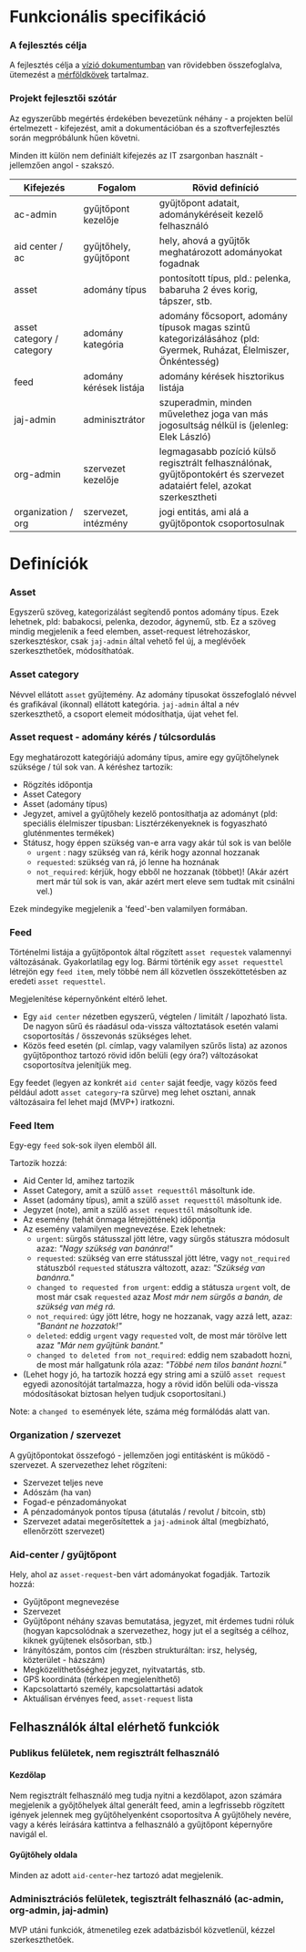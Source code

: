 # Funkcionális specifikáció

### A fejlesztés célja

A fejlesztés célja a [vízió dokumentumban](vizio.md) van rövidebben összefoglalva, ütemezést a [mérföldkövek](merfoldkovek.md) tartalmaz.

### Projekt fejlesztői szótár

Az egyszerűbb megértés érdekében bevezetünk néhány - a projekten belül értelmezett - kifejezést, amit a dokumentációban
és a szoftverfejlesztés során megpróbálunk hűen követni.

Minden itt külön nem definiált kifejezés az IT zsargonban használt - jellemzően angol - szakszó.

| Kifejezés                 | Fogalom                 | Rövid definíció                                                                                                          |
|---------------------------|-------------------------|--------------------------------------------------------------------------------------------------------------------------|
| ac-admin                  | gyűjtőpont kezelője     | gyűjtőpont adatait, adománykéréseit kezelő felhasználó                                                                   |
| aid center / ac           | gyűjtőhely, gyűjtőpont  | hely, ahová a gyűjtők meghatározott adományokat fogadnak                                                                 |
| asset                     | adomány típus           | pontosított típus, pld.: pelenka, babaruha 2 éves korig, tápszer, stb.                                                   |
| asset category / category | adomány kategória       | adomány főcsoport, adomány típusok magas szintű kategorizálásához (pld: Gyermek, Ruházat, Élelmiszer, Önkéntesség)       |
| feed                      | adomány kérések listája | adomány kérések hisztorikus listája                                                                                      |
| jaj-admin                 | adminisztrátor          | szuperadmin, minden művelethez joga van más jogosultság nélkül is (jelenleg: Elek László)                                |
| org-admin                 | szervezet kezelője      | legmagasabb pozíció külső regisztrált felhasználónak, gyűjtőpontokért és szervezet adataiért felel, azokat szerkesztheti |
| organization / org        | szervezet, intézmény    | jogi entitás, ami alá a gyűjtőpontok csoportosulnak                                                                      |

# Definíciók

### Asset

Egyszerű szöveg, kategorizálást segítendő pontos adomány típus. Ezek lehetnek, pld: babakocsi, pelenka, dezodor,
ágynemű, stb. Ez a szöveg mindig megjelenik a feed elemben, asset-request létrehozáskor, szerkesztéskor,
csak `jaj-admin` által vehető fel új, a meglévőek szerkeszthetőek, módosíthatóak.

### Asset category

Névvel ellátott `asset` gyűjtemény. Az adomány típusokat összefoglaló névvel és grafikával (ikonnal) ellátott kategória.
`jaj-admin` által a név szerkeszthető, a csoport elemeit módosíthatja, újat vehet fel.

### Asset request - adomány kérés / túlcsordulás

Egy meghatározott kategóriájú adomány típus, amire egy gyűjtőhelynek szüksége / túl sok van. A kéréshez tartozik:

- Rögzítés időpontja
- Asset Category
- Asset (adomány típus)
- Jegyzet, amivel a gyűjtőhely kezelő pontosíthatja az adományt (pld: speciális élelmiszer típusban: Lisztérzékenyeknek
  is fogyaszható gluténmentes termékek)
- Státusz, hogy éppen szükség van-e arra vagy akár túl sok is van belőle
    - `urgent` : nagy szükség van rá, kérik hogy azonnal hozzanak
	- `requested`: szükség van rá, jó lenne ha hoznának
	- `not_required`: kérjük, hogy ebből ne hozzanak (többet)! (Akár azért mert már túl sok is van, akár azért mert eleve sem tudtak mit csinálni vel.)
  
Ezek mindegyike megjelenik a 'feed'-ben valamilyen formában.

### Feed

Történelmi listája a gyűjtőpontok által rögzített `asset requestek` valamennyi változásának. Gyakorlatilag egy log. Bármi történik egy `asset requesttel` létrejön egy `feed item`, mely többé nem áll közvetlen összeköttetésben az eredeti `asset requesttel`.

Megjelenítése képernyőnként eltérő lehet. 
- Egy `aid center` nézetben egyszerű, végtelen / limitált / lapozható lista. De nagyon sűrű és ráadásul oda-vissza változtatások esetén valami csoportosítás / összevonás szükséges lehet.
- Közös feed esetén (pl. címlap, vagy valamilyen szűrős lista) az azonos gyűjtőponthoz tartozó rövid időn belüli (egy óra?) változásokat csoportosítva jelenítjük meg.

Egy feedet (legyen az konkrét `aid center` saját feedje, vagy közös feed például adott `asset category`-ra szűrve) meg lehet osztani, annak változásaira fel lehet majd (MVP+) iratkozni.

### Feed Item

Egy-egy `feed` sok-sok ilyen elemből áll.

Tartozik hozzá:
- Aid Center Id, amihez tartozik
- Asset Category, amit a szülő `asset requesttől` másoltunk ide.
- Asset (adomány típus), amit a szülő `asset requesttől` másoltunk ide.
- Jegyzet (note), amit a szülő `asset requesttől` másoltunk ide.
- Az esemény (tehát önmaga létrejöttének) időpontja
- Az esemény valamilyen megnevezése. Ezek lehetnek:
	- `urgent`: sürgős státusszal jött létre, vagy sürgős státuszra módosult azaz: _"Nagy szükség van banánra!"_
	- `requested`: szükség van erre státusszal jött létre, vagy `not_required` státuszból `requested` státuszra változott, azaz: _"Szükség van banánra."_
	- `changed to requested from urgent`: eddig a státusza `urgent` volt, de most már csak `requested` azaz _Most már nem sürgős a banán, de szükség van még rá._
	- `not_required`: úgy jött létre, hogy ne hozzanak, vagy azzá lett, azaz: _"Banánt ne hozzatok!"_
	- `deleted`: eddig `urgent` vagy `requested` volt, de most már törölve lett azaz _"Már nem gyűjtünk  banánt."_
	- `changed to deleted from not_required`: eddig nem szabadott hozni, de most már hallgatunk róla azaz: _"Többé nem tilos banánt hozni."_
- (Lehet hogy jó, ha tartozik hozzá egy string ami a szülő `asset request` egyedi azonosítóját tartalmazza, hogy a rövid időn belüli oda-vissza módosításokat biztosan helyen tudjuk csoportosítani.)

Note: a `changed to` események léte, száma még formálódás alatt van.


### Organization / szervezet

A gyűjtőpontokat összefogó - jellemzően jogi entitásként is működő - szervezet. A szervezethez lehet rögzíteni:

- Szervezet teljes neve
- Adószám (ha van)
- Fogad-e pénzadományokat
- A pénzadományok pontos típusa (átutalás / revolut / bitcoin, stb)
- Szervezet adatai megerősítettek a `jaj-admin`ok által (megbízható, ellenőrzött szervezet)

### Aid-center / gyűjtőpont

Hely, ahol az `asset-request`-ben várt adományokat fogadják. Tartozik hozzá:

- Gyűjtőpont megnevezése
- Szervezet
- Gyűjtőpont néhány szavas bemutatása, jegyzet, mit érdemes tudni róluk (hogyan kapcsolódnak a szervezethez, hogy jut el
  a segítség a célhoz, kiknek gyűjtenek elsősorban, stb.)
- Irányítószám, pontos cím (részben strukturáltan: irsz, helység, közterület - házszám)
- Megközelíthetőséghez jegyzet, nyitvatartás, stb.
- GPS koordináta (térképen megjeleníthető)
- Kapcsolattartó személy, kapcsolattartási adatok
- Aktuálisan érvényes feed, `asset-request` lista

## Felhasználók által elérhető funkciók

### Publikus felületek, nem regisztrált felhasználó

#### Kezdőlap

Nem regisztrált felhasználó meg tudja nyitni a kezdőlapot, azon számára megjelenik a győjtőhelyek által generált feed,
amin a legfrissebb rögzített igények jelennek meg gyűjtőhelyenként csoportosítva A gyűjtőhely nevére, vagy a kérés
leírására kattintva a felhasználó a gyűjtőpont képernyőre navigál el.

#### Gyűjtőhely oldala
Minden az adott `aid-center`-hez tartozó adat megjelenik.

### Adminisztrációs felületek, tegisztrált felhasználó (ac-admin, org-admin, jaj-admin)

MVP utáni funkciók, átmenetileg ezek adatbázisból közvetlenül, kézzel szerkeszthetőek.
